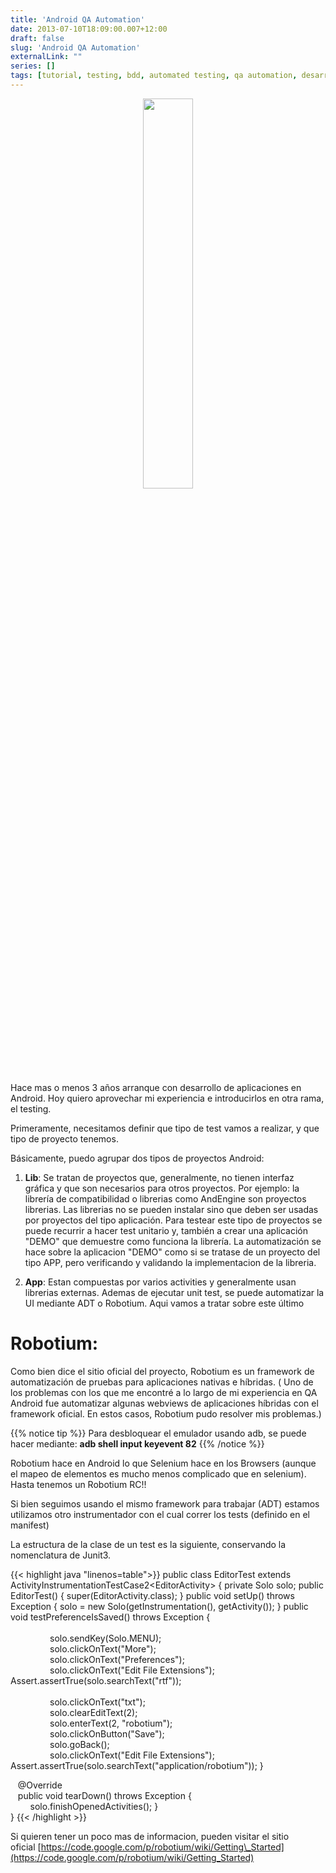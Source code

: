 ```yaml
---
title: 'Android QA Automation'
date: 2013-07-10T18:09:00.007+12:00
draft: false
slug: 'Android QA Automation'
externalLink: ""
series: []
tags: [tutorial, testing, bdd, automated testing, qa automation, desarrollo, qa, testing automatizado de android en argentina, Robotium, Android]
---
```

<p align="center">
  <img src="http://3.bp.blogspot.com/-Yw_VZ0zQeqU/Udz6ITmYJWI/AAAAAAAAUxk/zV5jIN2ZOO8/s200/descarga.jpg" width="40%"/>
</p>

Hace mas o menos 3 años arranque con desarrollo de aplicaciones en Android. Hoy quiero aprovechar mi experiencia e introducirlos en otra rama, el testing.

Primeramente, necesitamos definir que tipo de test vamos a realizar, y que tipo de proyecto tenemos.  

Básicamente, puedo agrupar dos tipos de proyectos Android:  

1.  **Lib**: Se tratan de proyectos que, generalmente, no tienen interfaz gráfica y que son necesarios para otros proyectos. Por ejemplo: la librería de compatibilidad o librerias como AndEngine son proyectos librerias. Las librerias no se pueden instalar sino que deben ser usadas por proyectos del tipo aplicación. Para testear este tipo de proyectos se puede recurrir a hacer test unitario y, también a crear una aplicación "DEMO" que demuestre como funciona la librería. La automatización se hace sobre la aplicacion "DEMO" como si se tratase de un proyecto del tipo APP, pero verificando y validando la implementacion de la libreria.

2.  **App**: Estan compuestas por varios activities y generalmente usan librerias externas. Ademas de ejecutar unit test, se puede automatizar la UI mediante ADT o Robotium. Aqui vamos a tratar sobre este último

# Robotium:

Como bien dice el sitio oficial del proyecto, Robotium es un framework de automatización de pruebas para aplicaciones nativas e híbridas. ( Uno de los problemas con los que me encontré a lo largo de mi experiencia en QA Android fue automatizar algunas webviews de aplicaciones híbridas con el framework oficial. En estos casos, Robotium pudo resolver mis problemas.)

{{% notice tip %}}
Para desbloquear el emulador usando adb, se puede hacer mediante: **adb shell input keyevent 82**
{{% /notice %}}


Robotium hace en Android lo que Selenium hace en los Browsers (aunque el mapeo de elementos es mucho menos complicado que en selenium). Hasta tenemos un Robotium RC!!

Si bien seguimos usando el mismo framework para trabajar (ADT) estamos utilizamos otro instrumentador con el cual correr los tests (definido en el manifest)

La estructura de la clase de un test es la siguiente, conservando la nomenclatura de Junit3.

{{< highlight java "linenos=table">}}
public  class  EditorTest  extends ActivityInstrumentationTestCase2<EditorActivity\>  {
     private  Solo solo;
     public  EditorTest()  {
         super(EditorActivity.class); }
        public  void setUp()  throws  Exception  {
            solo =  new  Solo(getInstrumentation(), getActivity()); }
            public  void testPreferenceIsSaved()  throws  Exception  {  
    
                solo.sendKey(Solo.MENU);  
                solo.clickOnText("More");  
                solo.clickOnText("Preferences");  
                solo.clickOnText("Edit File Extensions"); Assert.assertTrue(solo.searchText("rtf"));  
                  
                solo.clickOnText("txt");  
                solo.clearEditText(2);  
                solo.enterText(2,  "robotium");  
                solo.clickOnButton("Save");  
                solo.goBack();  
                solo.clickOnText("Edit File Extensions"); Assert.assertTrue(solo.searchText("application/robotium")); 
}  
  
   @Override  
   public  void tearDown()  throws  Exception  {  
        solo.finishOpenedActivities(); }  
}
{{< /highlight >}}

Si quieren tener un poco mas de informacion, pueden visitar el sitio oficial [https://code.google.com/p/robotium/wiki/Getting\_Started](https://code.google.com/p/robotium/wiki/Getting_Started)
